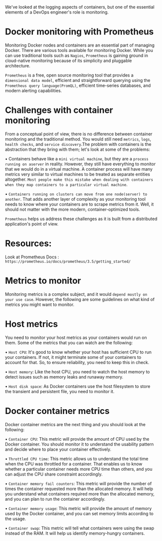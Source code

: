 We've looked at the logging aspects of containers, but one of the essential elements of a DevOps engineer's role is monitoring.

# Docker monitoring with Prometheus

Monitoring Docker nodes and containers are an essential part of managing Docker. There are various tools available for monitoring Docker. While you can use traditional tools such as `Nagios`, `Prometheus` is gaining ground in cloud-native monitoring because of its simplicity and pluggable architecture.

`Prometheus` is a free, open source monitoring tool that provides a `dimensional data model`, efficient and straightforward querying using the `Prometheus query language(PromQL)`, efficient time-series databases, and modern alerting capabilities.

# Challenges with container monitoring

From a conceptual point of view, there is no difference between container monitoring and the traditional method. You would still need `metrics`, `logs`, `health checks`, and `service discovery`.The problem with containers is the abstraction that they bring with them; let's look at some of the problems:

• Containers behave like a `mini virtual machine`, but they are a `process running on aserver` in reality. However, they still have everything to monitor that we would do in a virtual machine. A container process will have many metrics very similar to virtual machines to be treated as separate entities altogether. `Most people make this mistake when dealing with containers when they map containers to a particular virtual machine`.

• `Containers running on clusters can move from one node(server) to another`. That adds another layer of complexity as your monitoring tool needs to know where your containers are to scrape metrics from it. Well, it should not matter with the more modern, container-optimized tools.

`Prometheus` helps us address these challenges as it is built from a distributed application's point of view.

# Resources:
Look at Prometheus Docs : `https://prometheus.io/docs/prometheus/3.5/getting_started/` 
# Metrics to monitor
Monitoring metrics is a complex subject, and it would `depend mostly on your use case`. However, the following are some guidelines on what kind of metrics you might want to monitor.

# Host metrics
You need to monitor your host metrics as your containers would run on them. Some of the metrics that you can watch are the following:

• `Host CPU`: It's good to know whether your host has sufficient CPU to run your containers. If not, it might terminate some of your containers to account for that. So, to ensure reliability, you need to keep this in check.

• `Host memory`: Like the host CPU, you need to watch the host memory to detect issues such as memory leaks and runaway memory.

• `Host disk space`: As Docker containers use the host filesystem to store the transient and persistent file, you need to monitor it.

# Docker container metrics

Docker container metrics are the next thing and you should look at the following:

• `Container CPU`: This metric will provide the amount of CPU used by the Docker container. You should monitor it to understand the usability pattern and decide where to place your container effectively.

• `Throttled CPU time`: This metric allows us to understand the total time when the CPU was throttled for a container. That enables us to know whether a particular container needs more CPU time than others, and you can adjust the CPU share constraint accordingly.

• `Container memory fail counters`: This metric will provide the number of times the container requested more than the allocated memory. It will help you understand what containers required more than the allocated memory, and you can plan to run the container accordingly.

• `Container memory usage`: This metric will provide the amount of memory used by the Docker container, and you can set memory limits according to the usage.

• `Container swap`: This metric will tell what containers were using the swap instead of the RAM. It will help us identify memory-hungry containers.